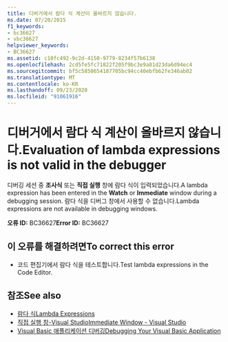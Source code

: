 ```yaml
---
title: 디버거에서 람다 식 계산이 올바르지 않습니다.
ms.date: 07/20/2015
f1_keywords:
- bc36627
- vbc36627
helpviewer_keywords:
- BC36627
ms.assetid: c10fc492-9c2d-4150-9779-8234f57b6138
ms.openlocfilehash: 2cd5fe5fc71822f205f9bc3e9a81d23da6d94ec4
ms.sourcegitcommit: bf5c5850654187705bc94cc40ebfb62fe346ab02
ms.translationtype: MT
ms.contentlocale: ko-KR
ms.lasthandoff: 09/23/2020
ms.locfileid: "91061916"
---
```

# <a name="evaluation-of-lambda-expressions-is-not-valid-in-the-debugger"></a><span data-ttu-id="51f29-102">디버거에서 람다 식 계산이 올바르지 않습니다.</span><span class="sxs-lookup"><span data-stu-id="51f29-102">Evaluation of lambda expressions is not valid in the debugger</span></span>

<span data-ttu-id="51f29-103">디버깅 세션 중 **조사식** 또는 **직접 실행** 창에 람다 식이 입력되었습니다.</span><span class="sxs-lookup"><span data-stu-id="51f29-103">A lambda expression has been entered in the **Watch** or **Immediate** window during a debugging session.</span></span> <span data-ttu-id="51f29-104">람다 식을 디버그 창에서 사용할 수 없습니다.</span><span class="sxs-lookup"><span data-stu-id="51f29-104">Lambda expressions are not available in debugging windows.</span></span>  
  
 <span data-ttu-id="51f29-105">**오류 ID:** BC36627</span><span class="sxs-lookup"><span data-stu-id="51f29-105">**Error ID:** BC36627</span></span>  
  
## <a name="to-correct-this-error"></a><span data-ttu-id="51f29-106">이 오류를 해결하려면</span><span class="sxs-lookup"><span data-stu-id="51f29-106">To correct this error</span></span>  
  
- <span data-ttu-id="51f29-107">코드 편집기에서 람다 식을 테스트합니다.</span><span class="sxs-lookup"><span data-stu-id="51f29-107">Test lambda expressions in the Code Editor.</span></span>  
  
## <a name="see-also"></a><span data-ttu-id="51f29-108">참조</span><span class="sxs-lookup"><span data-stu-id="51f29-108">See also</span></span>

- [<span data-ttu-id="51f29-109">람다 식</span><span class="sxs-lookup"><span data-stu-id="51f29-109">Lambda Expressions</span></span>](../programming-guide/language-features/procedures/lambda-expressions.md)
- [<span data-ttu-id="51f29-110">직접 실행 창-Visual Studio</span><span class="sxs-lookup"><span data-stu-id="51f29-110">Immediate Window - Visual Studio</span></span>](/visualstudio/ide/reference/immediate-window)
- [<span data-ttu-id="51f29-111">Visual Basic 애플리케이션 디버깅</span><span class="sxs-lookup"><span data-stu-id="51f29-111">Debugging Your Visual Basic Application</span></span>](/visualstudio/debugger/debugger-basics)

